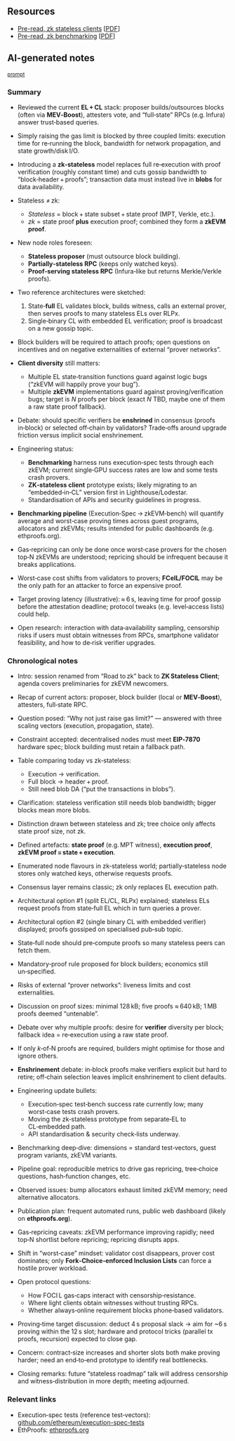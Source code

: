 ## Resources

- [Pre-read, zk stateless clients](https://hackmd.io/@kevaundray/r1APz8c-gx) [[PDF](Slides-notes/11-Jun_zk-stateless-clients-and-zk-benchmarking-preread1.pdf)]
- [Pre-read, zk benchmarking](https://hackmd.io/@kevaundray/rkQiwS9Wex) [[PDF](Slides-notes/11-Jun_zk-stateless-clients-and-zk-benchmarking-preread2.pdf)]

## AI-generated notes

<sup>[prompt](Slides-notes/AI-info.md)</sup>

### Summary

* Reviewed the current **EL + CL** stack: proposer builds/outsources blocks (often via **MEV‑Boost**), attesters vote, and “full‑state” RPCs (e.g. Infura) answer trust‑based queries.
* Simply raising the gas limit is blocked by three coupled limits: execution time for re‑running the block, bandwidth for network propagation, and state growth/disk I/O.
* Introducing a **zk‑stateless** model replaces full re‑execution with proof verification (roughly constant time) and cuts gossip bandwidth to “block‑header + proofs”; transaction data must instead live in **blobs** for data availability.
* Stateless ≠ zk:

  * *Stateless* = block + state subset + state proof (MPT, Verkle, etc.).
  * *zk* = state proof **plus** execution proof; combined they form a **zkEVM proof**.
* New node roles foreseen:

  * **Stateless proposer** (must outsource block building).
  * **Partially‑stateless RPC** (keeps only watched keys).
  * **Proof‑serving stateless RPC** (Infura‑like but returns Merkle/Verkle proofs).
* Two reference architectures were sketched:

  1. State‑**full** EL validates block, builds witness, calls an external prover, then serves proofs to many stateless ELs over RLPx.
  2. Single‑binary CL with embedded EL verification; proof is broadcast on a new gossip topic.
* Block builders will be required to attach proofs; open questions on incentives and on negative externalities of external “prover networks”.
* **Client diversity** still matters:

  * Multiple EL state‑transition functions guard against logic bugs (“zkEVM will happily prove your bug”).
  * Multiple **zkEVM** implementations guard against proving/verification bugs; target is *N* proofs per block (exact *N* TBD, maybe one of them a raw state proof fallback).
* Debate: should specific verifiers be **enshrined** in consensus (proofs in‑block) or selected off‑chain by validators? Trade‑offs around upgrade friction versus implicit social enshrinement.
* Engineering status:

  * **Benchmarking** harness runs execution‑spec tests through each zkEVM; current single‑GPU success rates are low and some tests crash provers.
  * **ZK‑stateless client** prototype exists; likely migrating to an “embedded‑in‑CL” version first in Lighthouse/Lodestar.
  * Standardisation of APIs and security guidelines in progress.
* **Benchmarking pipeline** (Execution‑Spec → zkEVM‑bench) will quantify average and worst‑case proving times across guest programs, allocators and zkEVMs; results intended for public dashboards (e.g. ethproofs.org).
* Gas‑repricing can only be done once worst‑case provers for the chosen top‑N zkEVMs are understood; repricing should be infrequent because it breaks applications.
* Worst‑case cost shifts from validators to provers; **FCeIL/FOCIL** may be the only path for an attacker to force an expensive proof.
* Target proving latency (illustrative): ≈ 6 s, leaving time for proof gossip before the attestation deadline; protocol tweaks (e.g. level‑access lists) could help.
* Open research: interaction with data‑availability sampling, censorship risks if users must obtain witnesses from RPCs, smartphone validator feasibility, and how to de‑risk verifier upgrades.

### Chronological notes

* Intro: session renamed from “Road to zk” back to **ZK Stateless Client**; agenda covers preliminaries for zkEVM newcomers.
* Recap of current actors: proposer, block builder (local or **MEV‑Boost**), attesters, full‑state RPC.
* Question posed: “Why not just raise gas limit?” — answered with three scaling vectors (execution, propagation, state).
* Constraint accepted: decentralised nodes must meet **EIP‑7870** hardware spec; block building must retain a fallback path.
* Table comparing today vs zk‑stateless:

  * Execution → verification.
  * Full block → header + proof.
  * Still need blob DA (“put the transactions in blobs”).
* Clarification: stateless verification still needs blob bandwidth; bigger blocks mean more blobs.
* Distinction drawn between stateless and zk; tree choice only affects state proof size, not zk.
* Defined artefacts: **state proof** (e.g. MPT witness), **execution proof**, **zkEVM proof = state + execution**.
* Enumerated node flavours in zk‑stateless world; partially‑stateless node stores only watched keys, otherwise requests proofs.
* Consensus layer remains classic; zk only replaces EL execution path.
* Architectural option #1 (split EL/CL, RLPx) explained; stateless ELs request proofs from state‑full EL which in turn queries a prover.
* Architectural option #2 (single binary CL with embedded verifier) displayed; proofs gossiped on specialised pub‑sub topic.
* State‑full node should pre‑compute proofs so many stateless peers can fetch them.
* Mandatory‑proof rule proposed for block builders; economics still un‑specified.
* Risks of external “prover networks”: liveness limits and cost externalities.
* Discussion on proof sizes: minimal 128 kB; five proofs ≈ 640 kB; 1 MB proofs deemed “untenable”.
* Debate over why multiple proofs: desire for **verifier** diversity per block; fallback idea = re‑execution using a raw state proof.
* If only *k*‑of‑N proofs are required, builders might optimise for those and ignore others.
* **Enshrinement** debate: in‑block proofs make verifiers explicit but hard to retire; off‑chain selection leaves implicit enshrinement to client defaults.
* Engineering update bullets:

  * Execution‑spec test‑bench success rate currently low; many worst‑case tests crash provers.
  * Moving the zk‑stateless prototype from separate‑EL to CL‑embedded path.
  * API standardisation & security check‑lists underway.
* Benchmarking deep‑dive: dimensions = standard test‑vectors, guest program variants, zkEVM variants.
* Pipeline goal: reproducible metrics to drive gas repricing, tree‑choice questions, hash‑function changes, etc.
* Observed issues: bump allocators exhaust limited zkEVM memory; need alternative allocators.
* Publication plan: frequent automated runs, public web dashboard (likely on **ethproofs.org**).
* Gas‑repricing caveats: zkEVM performance improving rapidly; need top‑N shortlist before repricing; repricing disrupts apps.
* Shift in “worst‑case” mindset: validator cost disappears, prover cost dominates; only **Fork‑Choice‑enforced Inclusion Lists** can force a hostile prover workload.
* Open protocol questions:

  * How FOCI L gas‑caps interact with censorship‑resistance.
  * Where light clients obtain witnesses without trusting RPCs.
  * Whether always‑online requirement blocks phone‑based validators.
* Proving‑time target discussion: deduct 4 s proposal slack → aim for \~6 s proving within the 12 s slot; hardware and protocol tricks (parallel tx proofs, recursion) expected to close gap.
* Concern: contract‑size increases and shorter slots both make proving harder; need an end‑to‑end prototype to identify real bottlenecks.
* Closing remarks: future “stateless roadmap” talk will address censorship and witness‑distribution in more depth; meeting adjourned.

### Relevant links

* Execution‑spec tests (reference test‑vectors): [github.com/ethereum/execution-spec-tests](https://github.com/ethereum/execution-spec-tests)
* EthProofs: [ethproofs.org](https://ethproofs.org)
